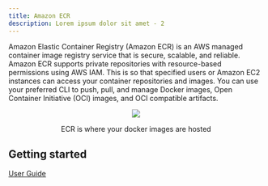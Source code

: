 ```yaml
---
title: Amazon ECR
description: Lorem ipsum dolor sit amet - 2
---
```


Amazon Elastic Container Registry (Amazon ECR) is an AWS managed container image registry service that is secure, scalable, and reliable. Amazon ECR supports private repositories with resource-based permissions using AWS IAM. This is so that specified users or Amazon EC2 instances can access your container repositories and images. You can use your preferred CLI to push, pull, and manage Docker images, Open Container Initiative (OCI) images, and OCI compatible artifacts.


<div>
<div align="center"><img src={require('@site/static/img/ECR-architecture-overview.png').default} /></div>
<div><p align="center">ECR is where your docker images are hosted </p></div>
</div>

## Getting started

[User Guide](https://docs.aws.amazon.com/AmazonECR/latest/userguide/getting-started-console.html)